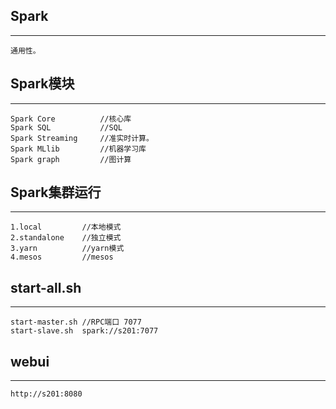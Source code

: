 ## Spark
--------------------
	通用性。


## Spark模块
-------------
	Spark Core			//核心库
	Spark SQL			//SQL
	Spark Streaming		//准实时计算。
	Spark MLlib			//机器学习库
	Spark graph			//图计算

## Spark集群运行
--------------------
	1.local			//本地模式
	2.standalone	//独立模式
	3.yarn			//yarn模式
	4.mesos			//mesos

## start-all.sh
------------------
	start-master.sh	//RPC端口 7077
	start-slave.sh	spark://s201:7077

## webui
------------------
	http://s201:8080
